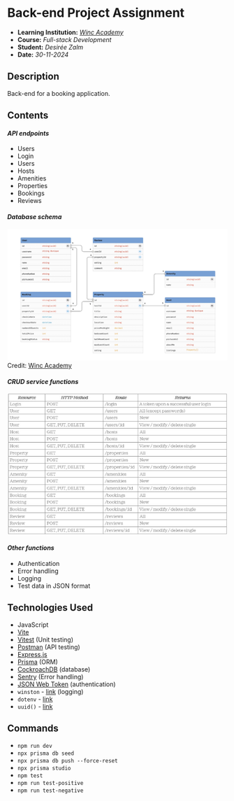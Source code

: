 # Back-end Project Assignment

- **Learning Institution:** _[Winc Academy](https://github.com/WincAcademy "Winc Academy")_
- **Course:** _Full-stack Development_
- **Student:** _Desirée Zalm_
- **Date:** _30-11-2024_

## Description

Back-end for a booking application.

## Contents

#### **_API endpoints_**

- Users
- Login
- Users
- Hosts
- Amenities
- Properties
- Bookings
- Reviews

#### **_Database schema_**

![data model](https://github.com/desireezalm/booking-app/blob/main/media/booking_model.jpg?raw=true)
Credit: [Winc Academy](https://github.com/WincAcademy "Winc Academy")

#### **_CRUD service functions_**

![resources](https://github.com/desireezalm/booking-app/blob/develop/media/booking_resources.jpg?raw=true)

#### **_Other functions_**

- Authentication
- Error handling
- Logging
- Test data in JSON format

## Technologies Used

- JavaScript
- [Vite](https://vite.dev/ "Vite")
- [Vitest](https://vitest.dev/ "Vitest") (Unit testing)
- [Postman](https://www.postman.com/ "Postman") (API testing)
- [Express.js](https://expressjs.com/ "Express.js")
- [Prisma](https://www.prisma.io/ "Prisma") (ORM)
- [CockroachDB](https://www.cockroachlabs.com/ "CockroachDB") (database)
- [Sentry](https://sentry.io/ "Sentry") (Error handling)
- [JSON Web Token](https://jwt.io/ "JSON Web Token") (authentication)
- `winston` - [link](https://www.npmjs.com/package/winston "Winston") (logging)
- `dotenv` - [link](https://www.npmjs.com/package/dotenv "link")
- `uuid()` - [link](https://www.npmjs.com/package/uuid "link")

## Commands

- `npm run dev`
- `npx prisma db seed`
- `npx prisma db push --force-reset`
- `npx prisma studio`
- `npm test`
- `npm run test-positive`
- `npm run test-negative`
